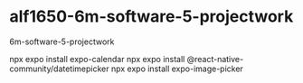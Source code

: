 # alf1650-6m-software-5-projectwork

6m-software-5-projectwork

npx expo install expo-calendar
npx expo install @react-native-community/datetimepicker
npx expo install expo-image-picker
